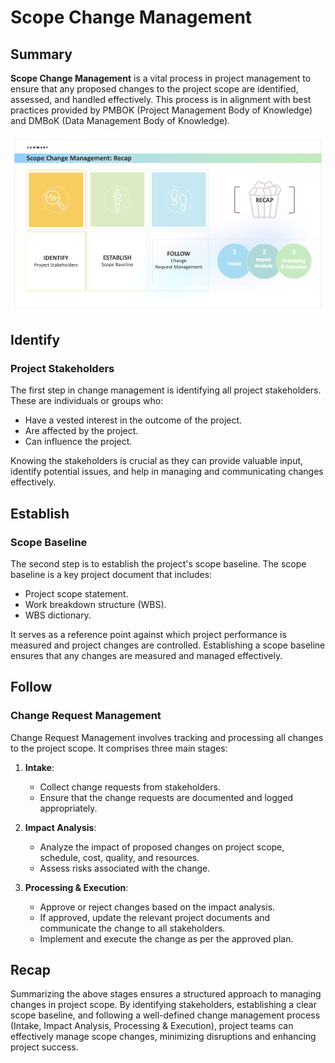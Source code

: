 # Scope Change Management

## Summary

**Scope Change Management** is a vital process in project management to ensure that any proposed changes to the project scope are identified, assessed, and handled effectively. This process is in alignment with best practices provided by PMBOK (Project Management Body of Knowledge) and DMBoK (Data Management Body of Knowledge).

![Change Management Process Recap](../assets/images/change-management-process-recap.png)

## Identify

### Project Stakeholders

The first step in change management is identifying all project stakeholders. These are individuals or groups who:
 - Have a vested interest in the outcome of the project.
 - Are affected by the project.
 - Can influence the project.

Knowing the stakeholders is crucial as they can provide valuable input, identify potential issues, and help in managing and communicating changes effectively.

## Establish

### Scope Baseline

The second step is to establish the project's scope baseline. The scope baseline is a key project document that includes:
  - Project scope statement.
  - Work breakdown structure (WBS).
  - WBS dictionary.

It serves as a reference point against which project performance is measured and project changes are controlled. Establishing a scope baseline ensures that any changes are measured and managed effectively.

## Follow

### Change Request Management

Change Request Management involves tracking and processing all changes to the project scope. It comprises three main stages:

1. **Intake**:
   - Collect change requests from stakeholders.
   - Ensure that the change requests are documented and logged appropriately.

2. **Impact Analysis**:
   - Analyze the impact of proposed changes on project scope, schedule, cost, quality, and resources.
   - Assess risks associated with the change.

3. **Processing & Execution**:
   - Approve or reject changes based on the impact analysis.
   - If approved, update the relevant project documents and communicate the change to all stakeholders.
   - Implement and execute the change as per the approved plan.

## Recap

Summarizing the above stages ensures a structured approach to managing changes in project scope. By identifying stakeholders, establishing a clear scope baseline, and following a well-defined change management process (Intake, Impact Analysis, Processing & Execution), project teams can effectively manage scope changes, minimizing disruptions and enhancing project success.